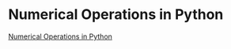 # Numerical Operations in Python
[Numerical Operations in Python](https://aiwithcloud.com/2022/09/19/numerical_operations_in_python/)